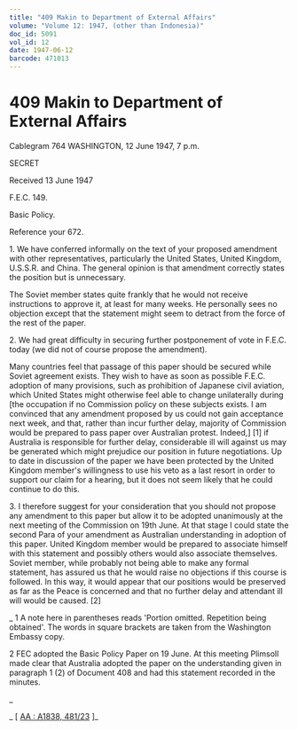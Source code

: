 ```yaml
---
title: "409 Makin to Department of External Affairs"
volume: "Volume 12: 1947, (other than Indonesia)"
doc_id: 5091
vol_id: 12
date: 1947-06-12
barcode: 471013
---
```


# 409 Makin to Department of External Affairs

Cablegram 764 WASHINGTON, 12 June 1947, 7 p.m.

SECRET

Received 13 June 1947

F.E.C. 149.

Basic Policy.

Reference your 672.

1\. We have conferred informally on the text of your proposed amendment with other representatives, particularly the United States, United Kingdom, U.S.S.R. and China. The general opinion is that amendment correctly states the position but is unnecessary.

The Soviet member states quite frankly that he would not receive instructions to approve it, at least for many weeks. He personally sees no objection except that the statement might seem to detract from the force of the rest of the paper.

2\. We had great difficulty in securing further postponement of vote in F.E.C. today (we did not of course propose the amendment).

Many countries feel that passage of this paper should be secured while Soviet agreement exists. They wish to have as soon as possible F.E.C. adoption of many provisions, such as prohibition of Japanese civil aviation, which United States might otherwise feel able to change unilaterally during [the occupation if no Commission policy on these subjects exists. I am convinced that any amendment proposed by us could not gain acceptance next week, and that, rather than incur further delay, majority of Commission would be prepared to pass paper over Australian protest. Indeed,] [1] if Australia is responsible for further delay, considerable ill will against us may be generated which might prejudice our position in future negotiations. Up to date in discussion of the paper we have been protected by the United Kingdom member's willingness to use his veto as a last resort in order to support our claim for a hearing, but it does not seem likely that he could continue to do this.

3\. I therefore suggest for your consideration that you should not propose any amendment to this paper but allow it to be adopted unanimously at the next meeting of the Commission on 19th June. At that stage I could state the second Para of your amendment as Australian understanding in adoption of this paper. United Kingdom member would be prepared to associate himself with this statement and possibly others would also associate themselves. Soviet member, while probably not being able to make any formal statement, has assured us that he would raise no objections if this course is followed. In this way, it would appear that our positions would be preserved as far as the Peace is concerned and that no further delay and attendant ill will would be caused. [2]

_ 1 A note here in parentheses reads 'Portion omitted. Repetition being obtained'. The words in square brackets are taken from the Washington Embassy copy.

2 FEC adopted the Basic Policy Paper on 19 June. At this meeting Plimsoll made clear that Australia adopted the paper on the understanding given in paragraph 1 (2) of Document 408 and had this statement recorded in the minutes.

_

_ [ [AA : A1838, 481/23](http://www.naa.gov.au/cgi-bin/Search?O=I&Number=471013) ]_
